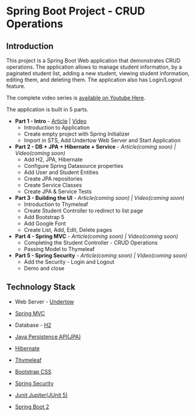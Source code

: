# Spring Boot Project - CRUD Operations

## Introduction
This project is a Spring Boot Web application that demonstrates CRUD operations. The application allows to manage student information, by a paginated student list, adding a new student, viewing student information, editing them, and deleting them. The application also has Login/Logout feature.

The complete video series is [available on Youtube Here][1].

The application is built in 5 parts.

- **Part 1 - Intro** - [Article][12] | [Video][13]
  - Introduction to Application
  - Create empty project with Spring Initializer
  - Import in STS, Add Undertow Web Server and Start Application
- **Part 2 - DB + JPA + Hibernate + Service** - _Article(coming soon) | Video(coming soon)_
  - Add H2, JPA, Hibernate
  - Configure Spring Datasource properties
  - Add User and Student Entities
  - Create JPA repositories
  - Create Service Classes
  - Create JPA & Service Tests
- **Part 3 - Building the UI** - _Article(coming soon) | Video(coming soon)_
  - Introduction to Thymeleaf
  - Create Student Controller to redirect to list page
  - Add Bootstrap 5
  - Add Google Font
  - Create List, Add, Edit, Delete pages
- **Part 4 - Spring MVC** - _Article(coming soon) | Video(coming soon)_
  - Completing the Student Controller - CRUD Operations
  - Passing Model to Thymeleaf
- **Part 5 - Spring Security** - _Article(coming soon) | Video(coming soon)_
  - Add the Security - Login and Logout
  - Demo and close

## Technology Stack

- Web Server - [Undertow][2]
- [Spring MVC][8]
- Database - [H2][3]
- [Java Persistence API(JPA)][10]
- [Hibernate][11]
- [Thymeleaf][4]
- [Bootstrap CSS][5]
- [Spring Security][9]
- [Junit Jupiter(JUnit 5)][6]
- [Spring Boot 2][7]



  [1]: https://www.youtube.com/watch?v=SSqIvBrNMkY&list=PLFZica6Hmcri2RPIt1al5cVfpEhxmaNIv
  [2]: https://undertow.io
  [3]: https://h2database.com/html/main.html
  [4]: https://www.thymeleaf.org
  [5]: https://getbootstrap.com/
  [6]: https://junit.org/junit5/
  [7]: https://spring.io/projects/spring-boot
  [8]: https://spring.io/projects/spring-framework
  [9]: https://spring.io/projects/spring-security
  [10]: https://www.oracle.com/java/technologies/persistence-jsp.html
  [11]: https://hibernate.org/orm/
  [12]: https://www.thecodejournal.tech/2021/05/build-it-with-spring-boot-crud-operations-part-1/
  [13]: https://youtu.be/SSqIvBrNMkY

